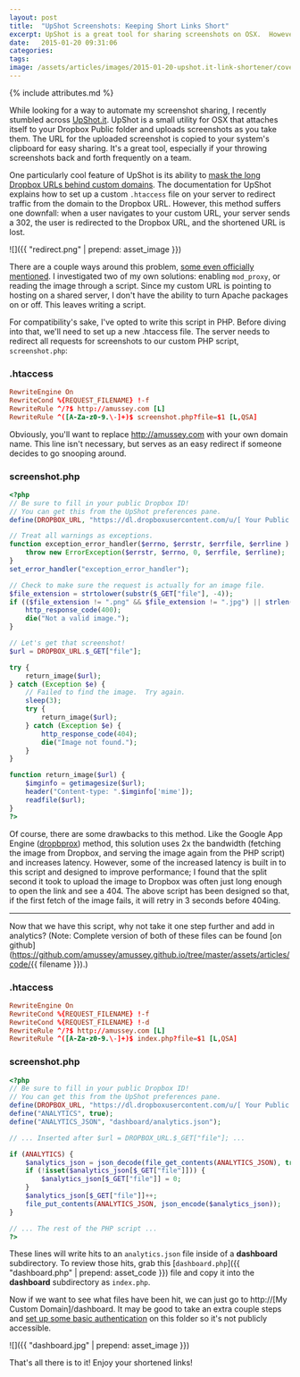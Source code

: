 ```yaml
---
layout: post
title:  "UpShot Screenshots: Keeping Short Links Short"
excerpt: UpShot is a great tool for sharing screenshots on OSX.  However, the generated short links fall back to being long, unwieldy Dropbox links after being opened.  Here's a PHP script to fix that. 
date:   2015-01-20 09:31:06
categories: 
tags:  
image: /assets/articles/images/2015-01-20-upshot.it-link-shortener/cover.jpg
---
```

{% include attributes.md %}

While looking for a way to automate my screenshot sharing, I recently stumbled across [UpShot.it][UpShot.it].  UpShot is a small utility for OSX that attaches itself to your Dropbox Public folder and uploads screenshots as you take them.  The URL for the uploaded screenshot is copied to your system's clipboard for easy sharing.  It's a great tool, especially if your throwing screenshots back and forth frequently on a team.

One particularly cool feature of UpShot is its ability to [mask the long Dropbox URLs behind custom domains](http://fredericiana.com/2012/12/13/upshot-1.0/).  The documentation for UpShot explains how to set up a custom `.htaccess` file on your server to redirect traffic from the domain to the Dropbox URL.  However, this method suffers one downfall:  when a user navigates to your custom URL, your server sends a 302, the user is redirected to the Dropbox URL, and the shortened URL is lost.

![]({{ "redirect.png" | prepend: asset_image }})

There are a couple ways around this problem, [some even officially mentioned](http://fredericiana.com/2012/12/09/custom-domain-with-dropbox/).  I investigated two of my own solutions: enabling `mod_proxy`, or reading the image through a script.  Since my custom URL is pointing to hosting on a shared server, I don't have the ability to turn Apache packages on or off.  This leaves writing a script.

For compatibility's sake, I've opted to write this script in PHP.  Before diving into that, we'll need to set up a new .htaccess file.  The server needs to redirect all requests for screenshots to our custom PHP script, `screenshot.php`:

### .htaccess
~~~ conf
RewriteEngine On
RewriteCond %{REQUEST_FILENAME} !-f
RewriteRule ^/?$ http://amussey.com [L]
RewriteRule ^([A-Za-z0-9.\-]+)$ screenshot.php?file=$1 [L,QSA]
~~~

Obviously, you'll want to replace http://amussey.com with your own domain name.  This line isn't necessary, but serves as an easy redirect if someone decides to go snooping around.


### screenshot.php
~~~ php
<?php
// Be sure to fill in your public Dropbox ID!
// You can get this from the UpShot preferences pane.
define(DROPBOX_URL, "https://dl.dropboxusercontent.com/u/[ Your Public Dropbox ID ]/Screenshots/");

// Treat all warnings as exceptions.
function exception_error_handler($errno, $errstr, $errfile, $errline ) {
    throw new ErrorException($errstr, $errno, 0, $errfile, $errline);
}
set_error_handler("exception_error_handler");

// Check to make sure the request is actually for an image file.
$file_extension = strtolower(substr($_GET["file"], -4));
if (($file_extension != ".png" && $file_extension != ".jpg") || strlen($_GET["file"]) != 8) {
    http_response_code(400);
    die("Not a valid image.");
}

// Let's get that screenshot!
$url = DROPBOX_URL.$_GET["file"];

try {
    return_image($url);
} catch (Exception $e) {
    // Failed to find the image.  Try again.
    sleep(3);
    try {
        return_image($url);
    } catch (Exception $e) {
        http_response_code(404);
        die("Image not found.");
    }
}

function return_image($url) {
    $imginfo = getimagesize($url);
    header("Content-type: ".$imginfo['mime']);
    readfile($url);
}
?>
~~~

Of course, there are some drawbacks to this method.  Like the Google App Engine ([dropbprox](http://code.google.com/p/dropbprox/)) method, this solution uses 2x the bandwidth (fetching the image from Dropbox, and serving the image again from the PHP script) and increases latency.  However, some of the increased latency is built in to this script and designed to improve performance;  I found that the split second it took to upload the image to Dropbox was often just long enough to open the link and see a 404.  The above script has been designed so that, if the first fetch of the image fails, it will retry in 3 seconds before 404ing.

---

Now that we have this script, why not take it one step further and add in analytics?  (Note: Complete version of both of these files can be found [on github](https://github.com/amussey/amussey.github.io/tree/master/assets/articles/code/{{ filename }}).)

### .htaccess
~~~ conf
RewriteEngine On
RewriteCond %{REQUEST_FILENAME} !-f
RewriteCond %{REQUEST_FILENAME} !-d
RewriteRule ^/?$ http://amussey.com [L]
RewriteRule ^([A-Za-z0-9.\-]+)$ index.php?file=$1 [L,QSA]
~~~

### screenshot.php
~~~ php
<?php
// Be sure to fill in your public Dropbox ID!
// You can get this from the UpShot preferences pane.
define(DROPBOX_URL, "https://dl.dropboxusercontent.com/u/[ Your Public Dropbox ID ]/Screenshots/");
define("ANALYTICS", true);
define("ANALYTICS_JSON", "dashboard/analytics.json");

// ... Inserted after $url = DROPBOX_URL.$_GET["file"]; ...

if (ANALYTICS) {
    $analytics_json = json_decode(file_get_contents(ANALYTICS_JSON), true);
    if (!isset($analytics_json[$_GET["file"]])) {
        $analytics_json[$_GET["file"]] = 0;
    }
    $analytics_json[$_GET["file"]]++;
    file_put_contents(ANALYTICS_JSON, json_encode($analytics_json));
}

// ... The rest of the PHP script ...
?>
~~~

These lines will write hits to an `analytics.json` file inside of a **dashboard** subdirectory.  To review those hits, grab this [`dashboard.php`]({{ "dashboard.php" | prepend: asset_code }}) file and copy it into the **dashboard** subdirectory as `index.php`.

Now if we want to see what files have been hit, we can just go to http://[My Custom Domain]/dashboard.  It may be good to take an extra couple steps and [set up some basic authentication](http://httpd.apache.org/docs/2.2/programs/htpasswd.html) on this folder so it's not publicly accessible.

![]({{ "dashboard.jpg" | prepend: asset_image }})

That's all there is to it!  Enjoy your shortened links!


[Upshot.it]: http://upshot.it
